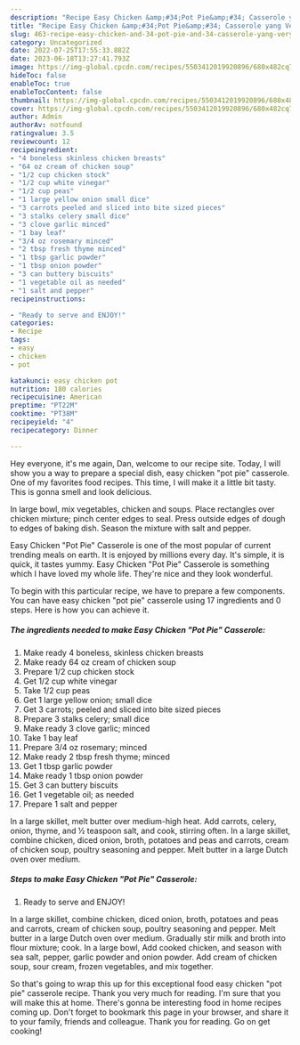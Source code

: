 ```yaml
---
description: "Recipe Easy Chicken &amp;#34;Pot Pie&amp;#34; Casserole yang Very Delicious"
title: "Recipe Easy Chicken &amp;#34;Pot Pie&amp;#34; Casserole yang Very Delicious"
slug: 463-recipe-easy-chicken-and-34-pot-pie-and-34-casserole-yang-very-delicious
category: Uncategorized
date: 2022-07-25T17:55:33.882Z
date: 2023-06-18T13:27:41.793Z
image: https://img-global.cpcdn.com/recipes/5503412019920896/680x482cq70/easy-chicken-pot-pie-casserole-recipe-main-photo.jpg
hideToc: false
enableToc: true
enableTocContent: false
thumbnail: https://img-global.cpcdn.com/recipes/5503412019920896/680x482cq70/easy-chicken-pot-pie-casserole-recipe-main-photo.jpg
cover: https://img-global.cpcdn.com/recipes/5503412019920896/680x482cq70/easy-chicken-pot-pie-casserole-recipe-main-photo.jpg
author: Admin
authorAv: notfound
ratingvalue: 3.5
reviewcount: 12
recipeingredient:
- "4 boneless skinless chicken breasts"
- "64 oz cream of chicken soup"
- "1/2 cup chicken stock"
- "1/2 cup white vinegar"
- "1/2 cup peas"
- "1 large yellow onion small dice"
- "3 carrots peeled and sliced into bite sized pieces"
- "3 stalks celery small dice"
- "3 clove garlic minced"
- "1 bay leaf"
- "3/4 oz rosemary minced"
- "2 tbsp fresh thyme minced"
- "1 tbsp garlic powder"
- "1 tbsp onion powder"
- "3 can buttery biscuits"
- "1 vegetable oil as needed"
- "1 salt and pepper"
recipeinstructions:

- "Ready to serve and ENJOY!"
categories:
- Recipe
tags:
- easy
- chicken
- pot

katakunci: easy chicken pot 
nutrition: 180 calories
recipecuisine: American
preptime: "PT22M"
cooktime: "PT38M"
recipeyield: "4"
recipecategory: Dinner

---
```



Hey everyone, it's me again, Dan, welcome to our recipe site. Today, I will show you a way to prepare a special dish, easy chicken &#34;pot pie&#34; casserole. One of my favorites food recipes. This time, I will make it a little bit tasty. This is gonna smell and look delicious.

In large bowl, mix vegetables, chicken and soups. Place rectangles over chicken mixture; pinch center edges to seal. Press outside edges of dough to edges of baking dish. Season the mixture with salt and pepper.

Easy Chicken &#34;Pot Pie&#34; Casserole is one of the most popular of current trending meals on earth. It is enjoyed by millions every day. It's simple, it is quick, it tastes yummy. Easy Chicken &#34;Pot Pie&#34; Casserole is something which I have loved my whole life. They're nice and they look wonderful.


To begin with this particular recipe, we have to prepare a few components. You can have easy chicken &#34;pot pie&#34; casserole using 17 ingredients and 0 steps. Here is how you can achieve it.

<!--inarticleads1-->

##### The ingredients needed to make Easy Chicken &#34;Pot Pie&#34; Casserole:

1. Make ready 4 boneless, skinless chicken breasts
1. Make ready 64 oz cream of chicken soup
1. Prepare 1/2 cup chicken stock
1. Get 1/2 cup white vinegar
1. Take 1/2 cup peas
1. Get 1 large yellow onion; small dice
1. Get 3 carrots; peeled and sliced into bite sized pieces
1. Prepare 3 stalks celery; small dice
1. Make ready 3 clove garlic; minced
1. Take 1 bay leaf
1. Prepare 3/4 oz rosemary; minced
1. Make ready 2 tbsp fresh thyme; minced
1. Get 1 tbsp garlic powder
1. Make ready 1 tbsp onion powder
1. Get 3 can buttery biscuits
1. Get 1 vegetable oil; as needed
1. Prepare 1 salt and pepper


In a large skillet, melt butter over medium-high heat. Add carrots, celery, onion, thyme, and ½ teaspoon salt, and cook, stirring often. In a large skillet, combine chicken, diced onion, broth, potatoes and peas and carrots, cream of chicken soup, poultry seasoning and pepper. Melt butter in a large Dutch oven over medium. 

<!--inarticleads2-->

##### Steps to make Easy Chicken &#34;Pot Pie&#34; Casserole:


1. Ready to serve and ENJOY!

In a large skillet, combine chicken, diced onion, broth, potatoes and peas and carrots, cream of chicken soup, poultry seasoning and pepper. Melt butter in a large Dutch oven over medium. Gradually stir milk and broth into flour mixture; cook. In a large bowl, Add cooked chicken, and season with sea salt, pepper, garlic powder and onion powder. Add cream of chicken soup, sour cream, frozen vegetables, and mix together. 

So that's going to wrap this up for this exceptional food easy chicken &#34;pot pie&#34; casserole recipe. Thank you very much for reading. I'm sure that you will make this at home. There's gonna be interesting food in home recipes coming up. Don't forget to bookmark this page in your browser, and share it to your family, friends and colleague. Thank you for reading. Go on get cooking!
